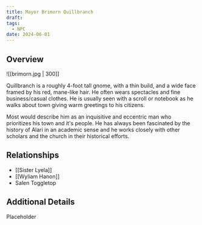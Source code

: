```yaml
---
title: Mayor Brimorn Quillbranch
draft: 
tags:
  - NPC
date: 2024-06-01
---
```

## Overview

![[brimorn.jpg | 300]]

Quillbranch is a roughly 4-foot tall gnome, with a thin build, and a wide face framed by his red, mane-like hair. He often wears spectacles and fine business/casual clothes. He is usually seen with a scroll or notebook as he walks about town giving warm greetings to his citizens. 

Most would describe him as an inquisitive and eccentric man who prioritizes his town and it's people. He has always been fascinated by the history of Alari in an academic sense and he works closely with other scholars and the church in their historical efforts.

## Relationships

- [[Sister Lyela]]
- [[Wyliam Hanon]]
- Salen Toggletop
## Additional Details

Placeholder
